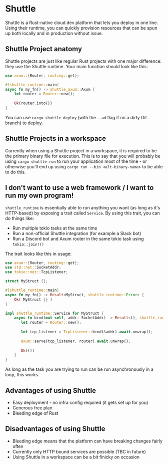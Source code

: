 # Shuttle
Shuttle is a Rust-native cloud dev platform that lets you deploy in one line. Using their runtime, you can quickly provision resources that can be spun up both locally and in production without issue. 

## Shuttle Project anatomy
Shuttle projects are just like regular Rust projects with one major difference: they use the Shuttle runtime. Your main function should look like this:
```rust
use axum::{Router, routing::get};

#[shuttle_runtime::main]
async fn my_fn() -> shuttle_axum::Axum {
    let router = Router::new();
    
    Ok(router.into())
}
```

You can use `cargo shuttle deploy` (with the `--ad` flag if on a dirty Git branch) to deploy.

## Shuttle Projects in a workspace
Currently when using a Shuttle project in a workspace, it is required to be the primary binary file for execution. This is to say that you will probably be using `cargo shuttle run` to run your application most of the time - or otherwise you'll end up using `cargo run --bin <alt-binary-name>` to be able to do this.

## I don't want to use a web framework / I want to run my own program!
`shuttle_runtime` is essentially able to run anything you want (as long as it's HTTP-based) by exposing a trait called `Service`. By using this trait, you can do things like:
- Run multiple tokio tasks at the same time
- Run a non-official Shuttle integration (for example a Slack bot)
- Run a Discord bot and Axum router in the same tokio task using `tokio::join!()`

The trait looks like this in usage:
```rust
use axum::{Router, routing::get};
use std::net::SocketAddr;
use tokio::net::TcpListener;

struct MyStruct {};

#[shuttle_runtime::main]
async fn my_fn() -> Result<MyStruct, shuttle_runtime::Error> {
    Ok( MyStruct {} )
}

impl shuttle_runtime::Service for MyStruct {
    async fn bind(mut self, addr: SocketAddr) -> Result<(), shuttle_runtime::Error> {
       let router = Router::new();
       
       let tcp_listener = TcpListener::bind(&addr).await.unwrap();
       
       axum::serve(tcp_listener, router).await.unwrap();
       
       Ok(())
    }
}
```
As long as the task you are trying to run can be run asynchronously in a loop, this works.

## Advantages of using Shuttle
- Easy deployment - no infra config required (it gets set up for you)
- Generous free plan
- Bleeding edge of Rust

## Disadvantages of using Shuttle
- Bleeding edge means that the platform can have breaking changes fairly often
- Currently only HTTP bound services are possible (TBC in future)
- Using Shuttle in a workspace can be a bit finicky on occasion
